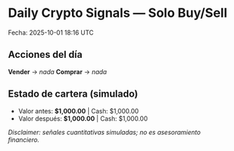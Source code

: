 # Daily Crypto Signals — Solo Buy/Sell
Fecha: 2025-10-01 18:16 UTC

## Acciones del día
**Vender** → _nada_
**Comprar** → _nada_

## Estado de cartera (simulado)
- Valor antes: **$1,000.00**  |  Cash: $1,000.00
- Valor después: **$1,000.00**  |  Cash: $1,000.00

_Disclaimer: señales cuantitativas simuladas; no es asesoramiento financiero._
